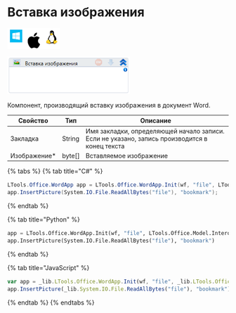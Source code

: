 # Вставка изображения

![](<../../../.gitbook/assets/image (566).png>)

![](<../../../.gitbook/assets/image (811).png>)

Компонент, производящий вставку изображения в документ Word.

| Свойство      | Тип     | Описание                                                                                      |
| ------------- | ------- | --------------------------------------------------------------------------------------------- |
| Закладка      | String  | Имя закладки, определяющей начало записи. Если не указано, запись производится в конец текста |
| Изображение\* | byte\[] | Вставляемое изображение                                                                       |

{% tabs %}
{% tab title="C#" %}
```csharp
LTools.Office.WordApp app = LTools.Office.WordApp.Init(wf, "file", LTools.Office.Model.InteropTypes.DX);
app.InsertPicture(System.IO.File.ReadAllBytes("file"), "bookmark");
```
{% endtab %}

{% tab title="Python" %}
```python
app = LTools.Office.WordApp.Init(wf, "file", LTools.Office.Model.InteropTypes.DX)
app.InsertPicture(System.IO.File.ReadAllBytes("file"), "bookmark")
```
{% endtab %}

{% tab title="JavaScript" %}
```javascript
var app = _lib.LTools.Office.WordApp.Init(wf, "file", _lib.LTools.Office.Model.InteropTypes.DX);
app.InsertPicture(_lib.System.IO.File.ReadAllBytes("file"), "bookmark");
```
{% endtab %}
{% endtabs %}


